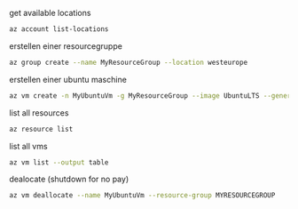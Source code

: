 get available locations
```bash
az account list-locations
```

erstellen einer resourcegruppe
```bash
az group create --name MyResourceGroup --location westeurope
```
erstellen einer ubuntu maschine
```bash
az vm create -n MyUbuntuVm -g MyResourceGroup --image UbuntuLTS --generate-ssh-keys
```

list all resources

```bash
az resource list
```

list all vms

```bash
az vm list --output table
```

dealocate (shutdown for no pay)
```bash
az vm deallocate --name MyUbuntuVm --resource-group MYRESOURCEGROUP
```

